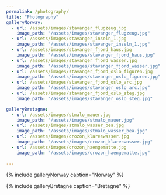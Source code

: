 ```yaml
---
permalink: /photography/
title: "Photography"
galleryNorway:
  - url: /assets/images/stavanger_flugzeug.jpg
    image_path: "/assets/images/stavanger_flugzeug.jpg"
  - url: /assets/images/stavanger_inseln_1.jpg
    image_path: "/assets/images/stavanger_inseln_1.jpg"
  - url: /assets/images/stavanger_fjord_haus.jpg
    image_path: "/assets/images/stavanger_fjord_haus.jpg"
  - url: /assets/images/stavanger_fjord_wasser.jpg
    image_path: "/assets/images/stavanger_fjord_wasser.jpg"
  - url: /assets/images/stavanger_fjord_oslo_figuren.jpg
    image_path: "/assets/images/stavanger_oslo_figuren.jpg"
  - url: /assets/images/stavanger_fjord_oslo_arc.jpg
    image_path: "/assets/images/stavanger_oslo_arc.jpg"
  - url: /assets/images/stavanger_fjord_oslo_steg.jpg
    image_path: "/assets/images/stavanger_oslo_steg.jpg"

galleryBretagne:
  - url: /assets/images/stmalo_mauer.jpg
    image_path: "/assets/images/stmalo_mauer.jpg"
  - url: /assets/images/stmalo_wasser_bea.jpg
    image_path: "/assets/images/stmalo_wasser_bea.jpg"
  - url: /assets/images/crozon_klareswasser.jpg
    image_path: "/assets/images/crozon_klareswasser.jpg"
  - url: /assets/images/crozon_haengematte.jpg
    image_path: "/assets/images/crozon_haengematte.jpg"
    
---
```


{% include galleryNorway caption="Norway" %}

{% include galleryBretagne caption="Bretagne" %}

<!-- How to make a photo grid?-->
<!-- gallery : https://mmistakes.github.io/minimal-mistakes/docs/helpers/ -->
